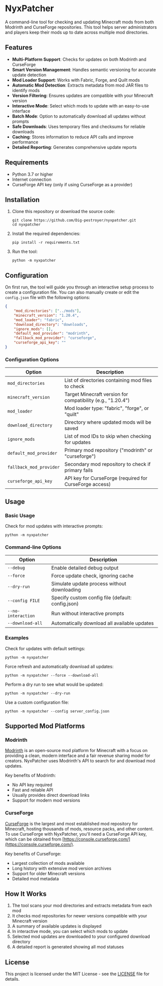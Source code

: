 # NyxPatcher

A command-line tool for checking and updating Minecraft mods from both Modrinth and CurseForge repositories. This tool helps server administrators and players keep their mods up to date across multiple mod directories.

## Features

- **Multi-Platform Support**: Checks for updates on both Modrinth and CurseForge
- **Smart Version Management**: Handles semantic versioning for accurate update detection
- **Mod Loader Support**: Works with Fabric, Forge, and Quilt mods
- **Automatic Mod Detection**: Extracts metadata from mod JAR files to identify mods
- **Version Filtering**: Ensures updates are compatible with your Minecraft version
- **Interactive Mode**: Select which mods to update with an easy-to-use interface
- **Batch Mode**: Option to automatically download all updates without prompts
- **Safe Downloads**: Uses temporary files and checksums for reliable downloads
- **Caching**: Stores information to reduce API calls and improve performance
- **Detailed Reporting**: Generates comprehensive update reports

## Requirements

- Python 3.7 or higher
- Internet connection
- CurseForge API key (only if using CurseForge as a provider)

## Installation

1. Clone this repository or download the source code:
   ```
   git clone https://github.com/Dig-pestroyer/nyxpatcher.git
   cd nyxpatcher
   ```

2. Install the required dependencies:
   ```
   pip install -r requirements.txt
   ```

3. Run the tool:
   ```
   python -m nyxpatcher
   ```

## Configuration

On first run, the tool will guide you through an interactive setup process to create a configuration file. You can also manually create or edit the `config.json` file with the following options:

```json
{
    "mod_directories": ["../mods"],
    "minecraft_version": "1.20.4",
    "mod_loader": "fabric",
    "download_directory": "downloads",
    "ignore_mods": [],
    "default_mod_provider": "modrinth",
    "fallback_mod_provider": "curseforge",
    "curseforge_api_key": ""
}
```

### Configuration Options

| Option | Description |
|--------|-------------|
| `mod_directories` | List of directories containing mod files to check |
| `minecraft_version` | Target Minecraft version for compatibility (e.g., "1.20.4") |
| `mod_loader` | Mod loader type: "fabric", "forge", or "quilt" |
| `download_directory` | Directory where updated mods will be saved |
| `ignore_mods` | List of mod IDs to skip when checking for updates |
| `default_mod_provider` | Primary mod repository ("modrinth" or "curseforge") |
| `fallback_mod_provider` | Secondary mod repository to check if primary fails |
| `curseforge_api_key` | API key for CurseForge (required for CurseForge access) |

## Usage

### Basic Usage

Check for mod updates with interactive prompts:
```
python -m nyxpatcher
```

### Command-line Options

| Option | Description |
|--------|-------------|
| `--debug` | Enable detailed debug output |
| `--force` | Force update check, ignoring cache |
| `--dry-run` | Simulate update process without downloading |
| `--config FILE` | Specify custom config file (default: config.json) |
| `--no-interaction` | Run without interactive prompts |
| `--download-all` | Automatically download all available updates |

### Examples

Check for updates with default settings:
```
python -m nyxpatcher
```

Force refresh and automatically download all updates:
```
python -m nyxpatcher --force --download-all
```

Perform a dry run to see what would be updated:
```
python -m nyxpatcher --dry-run
```

Use a custom configuration file:
```
python -m nyxpatcher --config server_config.json
```

## Supported Mod Platforms

### Modrinth

[Modrinth](https://modrinth.com/) is an open-source mod platform for Minecraft with a focus on providing a clean, modern interface and a fair revenue sharing model for creators. NyxPatcher uses Modrinth's API to search for and download mod updates.

Key benefits of Modrinth:
- No API key required
- Fast and reliable API
- Usually provides direct download links
- Support for modern mod versions

### CurseForge

[CurseForge](https://www.curseforge.com/minecraft) is the largest and most established mod repository for Minecraft, hosting thousands of mods, resource packs, and other content. To use CurseForge with NyxPatcher, you'll need a CurseForge API key, which can be obtained from [https://console.curseforge.com/](https://console.curseforge.com/).

Key benefits of CurseForge:
- Largest collection of mods available
- Long history with extensive mod version archives
- Support for older Minecraft versions
- Detailed mod metadata

## How It Works

1. The tool scans your mod directories and extracts metadata from each mod
2. It checks mod repositories for newer versions compatible with your Minecraft version
3. A summary of available updates is displayed
4. In interactive mode, you can select which mods to update
5. Selected mod updates are downloaded to your configured download directory
6. A detailed report is generated showing all mod statuses

## License

This project is licensed under the MIT License - see the [LICENSE](LICENSE) file for details.
